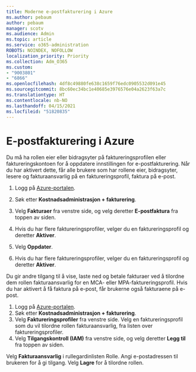 ```yaml
---
title: Moderne e-postfakturering i Azure
ms.author: pebaum
author: pebaum
manager: scotv
ms.audience: Admin
ms.topic: article
ms.service: o365-administration
ROBOTS: NOINDEX, NOFOLLOW
localization_priority: Priority
ms.collection: Adm_O365
ms.custom:
- "9003801"
- "6866"
ms.openlocfilehash: 4df8c49880fe638c1659f76edc0905532d091e45
ms.sourcegitcommit: 8bc60ec34bc1e40685e3976576e04a2623f63a7c
ms.translationtype: HT
ms.contentlocale: nb-NO
ms.lasthandoff: 04/15/2021
ms.locfileid: "51820835"
---
```

# <a name="email-invoicing-in-azure"></a>E-postfakturering i Azure

Du må ha rollen eier eller bidragsyter på faktureringsprofilen eller faktureringskontoen for å oppdatere innstillingen for e-postfakturering. Når du har aktivert dette, får alle brukere som har rollene eier, bidragsyter, lesere og fakturaansvarlig på en faktureringsprofil, faktura på e-post.

1. Logg på [Azure-portalen](https://portal.azure.com/).
2. Søk etter **Kostnadsadministrasjon + fakturering**.
3. Velg **Fakturaer** fra venstre side, og velg deretter **E-postfaktura** fra toppen av siden.
4. Hvis du har flere faktureringsprofiler, velger du en faktureringsprofil og deretter **Aktiver**.

5. Velg **Oppdater**.
6. Hvis du har flere faktureringsprofiler, velger du en faktureringsprofil og deretter **Aktiver**.

Du gir andre tilgang til å vise, laste ned og betale fakturaer ved å tilordne dem rollen fakturaansvarlig for en MCA- eller MPA-faktureringsprofil. Hvis du har aktivert å få faktura på e-post, får brukerne også fakturaene på e-post.

1. Logg på [Azure-portalen](https://portal.azure.com/).
2. Søk etter **Kostnadsadministrasjon + fakturering**.
3. Velg **Faktureringsprofiler** fra venstre side. Velg en faktureringsprofil som du vil tilordne rollen fakturaansvarlig, fra listen over faktureringsprofiler.
4. Velg **Tilgangskontroll (IAM)** fra venstre side, og velg deretter **Legg til** fra toppen av siden.

Velg **Fakturaansvarlig** i rullegardinlisten Rolle. Angi e-postadressen til brukeren for å gi tilgang. Velg **Lagre** for å tilordne rollen.
